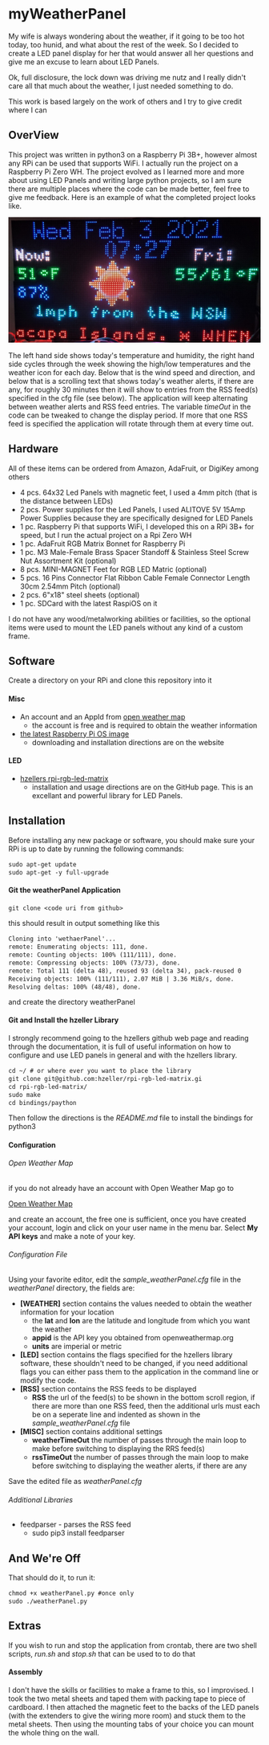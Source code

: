 myWeatherPanel
============

My wife is always wondering about the weather, if it going to be too hot today, too hunid, and what about the rest of the week. So I decided to create a LED panel display for her that would answer all her questions and give me an excuse to learn about LED Panels.

Ok, full disclosure, the lock down was driving me nutz and I really didn't care all that much about the weather, I just needed something to do.

This work is based largely on the work of others and I try to give credit where I can


OverView
--------

This project was written in python3 on a Raspberry Pi 3B+, however almost any RPi can be used that supports WiFi. I actually run the project on a Raspberry Pi Zero WH. The project evolved as I learned more and more about using LED Panels and writing large python projects, so I am sure there are multiple places where the code can be made better, feel free to give me feedback. Here is an example of what the completed project looks like.


![Figure 1!](/images/figure1.jpg)

The left hand side shows today's temperature and humidity, the right hand side cycles through the week showing the high/low temperatures and the weather icon for each day. Below that is the wind speed and direction, and below that is a scrolling text that shows today's weather alerts, if there are any, for roughly 30 minutes then it will show to entries from the RSS feed(s) specified in the cfg file (see below).
The application will keep alternating between weather alerts and RSS feed entries. The variable *timeOut* in the code can be tweaked to change the display period. If more that one RSS feed is specified the application will rotate through them at every time out.

## Hardware


All of these items can be ordered from Amazon, AdaFruit, or DigiKey among others

- 4 pcs. 64x32 Led Panels with magnetic feet, I used a 4mm pitch (that is the distance between LEDs)
- 2 pcs. Power supplies for the Led Panels, I used ALITOVE 5V 15Amp Power Supplies because they are specifically designed for LED Panels
- 1 pc. Raspberry Pi that supports WiFi, I developed this on a RPi 3B+ for speed, but I run the actual project on a Rpi Zero WH
- 1 pc. AdaFruit RGB Matrix Bonnet for Raspberry Pi
- 1 pc. M3 Male-Female Brass Spacer Standoff & Stainless Steel Screw Nut Assortment Kit (optional)
- 8 pcs. MINI-MAGNET Feet for RGB LED Matric (optional)
- 5 pcs. 16 Pins Connector Flat Ribbon Cable Female Connector Length 30cm 2.54mm Pitch (optional)
- 2 pcs. 6"x18" steel sheets (optional)
- 1 pc. SDCard with the latest RaspiOS on it 

I do not have any wood/metalworking abilities or facilities, so the optional items were used to mount the LED panels without any kind of a custom frame. 

## Software

Create a directory on your RPi and clone this repository into it

	
#### Misc
- An account and an AppId from [open weather map](openweathermap.org)
	-  the account is free and is required to obtain the weather information
- [the latest Raspberry Pi OS image](www.raspberrypi.org/software/operating-systems)
	- downloading and installation directions are on the website
#### LED
- [hzellers rpi-rgb-led-matrix](github.com/hzeller/rpi-rgb-led-matrix) 
	- installation and usage directions are on the GitHub page. This is an excellant and powerful library for LED Panels.



## Installation
Before installing any new package or software, you should make sure your RPi is up to date by running the following commands:

	sudo apt-get update
    sudo apt-get -y full-upgrade
   
#### Git the weatherPanel Application

	git clone <code uri from github>
    
this should result in output something like this
	
    Cloning into 'wethaerPanel'...
	remote: Enumerating objects: 111, done.
	remote: Counting objects: 100% (111/111), done.
	remote: Compressing objects: 100% (73/73), done.
	remote: Total 111 (delta 48), reused 93 (delta 34), pack-reused 0
	Receiving objects: 100% (111/111), 2.07 MiB | 3.36 MiB/s, done.
	Resolving deltas: 100% (48/48), done.
and create the directory weatherPanel

#### Git and Install the hzeller Library
I strongly recommend going to the hzellers github web page and reading through the documentation, it is full of useful information on how to configure and use LED panels in general and with the hzellers library.

	cd ~/ # or where ever you want to place the library
    git clone git@github.com:hzeller/rpi-rgb-led-matrix.gi
    cd rpi-rgb-led-matrix/
	sudo make
    cd bindings/paython
   
Then follow the directions is the *README.md* file to install the bindings for python3


#### Configuration

###### Open Weather Map
if you do not already have an account with Open Weather Map go to 

[Open Weather Map](openweathermap.org)

and create an account, the free one is sufficient, once you have created your account, login and click on your user name in the menu bar. Select **My API keys** and make a note of your key.

###### Configuration File

Using your favorite editor, edit the *sample_weatherPanel.cfg* file in the *weatherPanel* directory, the fields are:
- **[WEATHER]** section contains the values needed to obtain the weather information for your location
	- the **lat** and **lon** are the latitude and longitude from which you want the weather
	- **appid** is the API key you obtained from openweathermap.org
	- **units** are imperial or metric
- **[LED]** section contains the flags specified for the hzellers library software, these shouldn't need to be changed, if you need additional flags you can either pass them to the application in the command line or modify the code.
- **[RSS]** section contains the RSS feeds to be displayed
	- **RSS** the url of the feed(s) to be shown in the bottom scroll region, if there are more than one RSS feed, then the additional urls must each be on a seperate line and indented as shown in the *sample_weatherPanel.cfg* file
- **[MISC]** section contains additional settings
	- **weatherTimeOut** the number of passes through the main loop to make before switching to displaying the RRS feed(s)
	- **rssTimeOut** the number of passes through the main loop to make before switching to displaying the weather alerts, if there are any

Save the edited file as *weatherPanel.cfg*

###### Additional Libraries

- feedparser - parses the RSS feed
	- sudo pip3 install feedparser

## And We're Off

That should do it, to run it:

    chmod +x weatherPanel.py #once only
    sudo ./weatherPanel.py

## Extras
If you wish to run and stop the application from crontab, there are two shell scripts, *run.sh* and *stop.sh* that can be used to to do that 

#### Assembly
I don't have the skills or facilities to make a frame to this, so I improvised. I took the two metal sheets and taped them with packing tape to piece of cardboard. I then attached the magnetic feet to the backs of the LED panels (with the extenders to give the wiring more room) and stuck them to the metal sheets. Then using the mounting tabs of your choice you can mount the whole thing on the wall. 
    